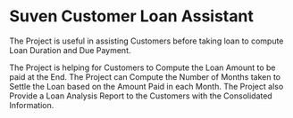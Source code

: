 # Suven Customer Loan Assistant
The Project is useful in assisting Customers before taking loan to compute Loan Duration and Due Payment.

The Project is helping for Customers to Compute the Loan Amount to be paid at the End. The Project can Compute the Number of Months taken to Settle the Loan based on the Amount Paid in each Month. The Project also Provide a Loan Analysis Report to the Customers with the Consolidated Information.
